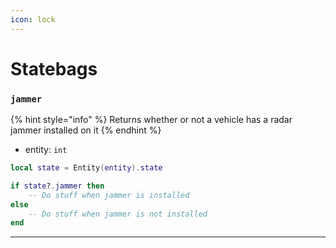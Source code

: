 ```yaml
---
icon: lock
---
```


# Statebags

### `jammer`

{% hint style="info" %}
Returns whether or not a vehicle has a radar jammer installed on it
{% endhint %}

* entity: `int`

```lua
local state = Entity(entity).state

if state?.jammer then
    -- Do stuff when jammer is installed
else
    -- Do stuff when jammer is not installed
end
```

***
